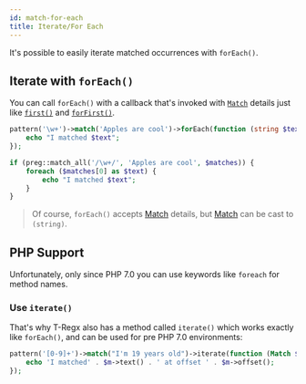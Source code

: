 ```yaml
---
id: match-for-each
title: Iterate/For Each
---
```


It's possible to easily iterate matched occurrences with `forEach()`.

## Iterate with `forEach()`

You can call `forEach()` with a callback that's invoked with [`Match`](match-details.md) details just like 
[`first()`](match-first.md) and [`forFirst()`](match-for-first.md).

<!--DOCUSAURUS_CODE_TABS-->
<!--T-Regx-->
```php
pattern('\w+')->match('Apples are cool')->forEach(function (string $text) {
    echo "I matched $text";
});
```
<!--PHP-->
```php
if (preg::match_all('/\w+/', 'Apples are cool', $matches)) {
    foreach ($matches[0] as $text) {
        echo "I matched $text";
    }
}
```
<!--END_DOCUSAURUS_CODE_TABS-->

> Of course, `forEach()` accepts [Match](match-details.md) details, but [Match](match-details.md) can be cast to `(string)`.

## PHP Support

Unfortunately, only since PHP 7.0 you can use keywords like `foreach` for method names.

### Use `iterate()`

That's why T-Regx also has a method called `iterate()` which works exactly like `forEach()`, and can be used for pre 
PHP 7.0 environments:

```php
pattern('[0-9]+')->match("I'm 19 years old")->iterate(function (Match $m) {
    echo 'I matched' . $m->text() . ' at offset ' . $m->offset();
});
```
